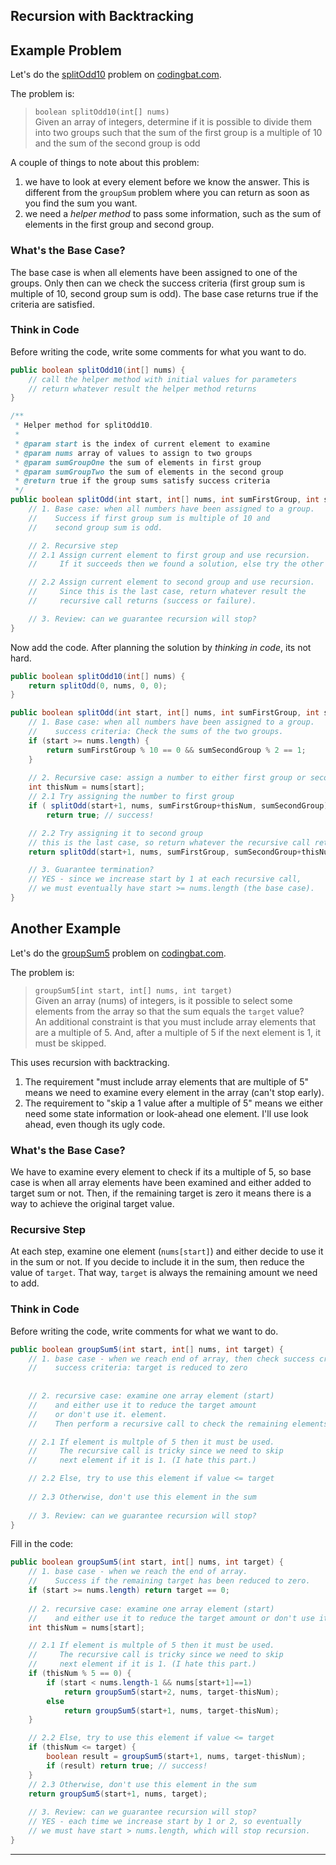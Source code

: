 ## Recursion with Backtracking

## Example Problem

Let's do the [splitOdd10][] problem on [codingbat.com][].

The problem is:

> `boolean splitOdd10(int[] nums)`    
> Given an array of integers, determine if it is possible to
> divide them into two groups such that the sum of the first
> group is a multiple of 10 and the sum of the second group is odd

A couple of things to note about this problem:

1. we have to look at every element before we know the answer.  This is different from the `groupSum` problem where you can return as soon as you find the sum you want.
2. we need a *helper method* to pass some information, such as the sum of elements in the first group and second group.

### What's the Base Case?

The base case is when all elements have been assigned to one of the groups.
Only then can we check the success criteria (first group sum is multiple of 10, second group sum is odd).  The base case returns true if the criteria are satisfied.

### Think in Code

Before writing the code, write some comments for what you want to do.

```java
public boolean splitOdd10(int[] nums) {
    // call the helper method with initial values for parameters
    // return whatever result the helper method returns
}

/**
 * Helper method for splitOdd10.
 *
 * @param start is the index of current element to examine
 * @param nums array of values to assign to two groups
 * @param sumGroupOne the sum of elements in first group
 * @param sumGroupTwo the sum of elements in the second group
 * @return true if the group sums satisfy success criteria
 */
public boolean splitOdd(int start, int[] nums, int sumFirstGroup, int sumSecondGroup) {
    // 1. Base case: when all numbers have been assigned to a group.
    //    Success if first group sum is multiple of 10 and
    //    second group sum is odd.

    // 2. Recursive step
    // 2.1 Assign current element to first group and use recursion.
    //     If it succeeds then we found a solution, else try the other case

    // 2.2 Assign current element to second group and use recursion.
    //     Since this is the last case, return whatever result the
    //     recursive call returns (success or failure).

    // 3. Review: can we guarantee recursion will stop?
}
```

Now add the code.  After planning the solution by *thinking in code*, its
not hard.

```java
public boolean splitOdd10(int[] nums) {
    return splitOdd(0, nums, 0, 0);
}

public boolean splitOdd(int start, int[] nums, int sumFirstGroup, int sumSecondGroup) {
    // 1. Base case: when all numbers have been assigned to a group.
    //    success criteria: Check the sums of the two groups.
    if (start >= nums.length) {
        return sumFirstGroup % 10 == 0 && sumSecondGroup % 2 == 1;
    }
    
    // 2. Recursive case: assign a number to either first group or second group.
    int thisNum = nums[start];
    // 2.1 Try assigning the number to first group
    if ( splitOdd(start+1, nums, sumFirstGroup+thisNum, sumSecondGroup) )
        return true; // success!

    // 2.2 Try assigning it to second group
    // this is the last case, so return whatever the recursive call returns
    return splitOdd(start+1, nums, sumFirstGroup, sumSecondGroup+thisNum);

    // 3. Guarantee termination?
    // YES - since we increase start by 1 at each recursive call, 
    // we must eventually have start >= nums.length (the base case).
}
```

## Another Example

Let's do the [groupSum5][] problem on [codingbat.com][].

The problem is:

> `groupSum5[int start, int[] nums, int target)`    
> Given an array (nums) of integers, is it possible to select
> some elements from the array so that the sum equals the `target` value?    
> An additional constraint is that you must include array elements 
> that are a multiple of 5.  And, after a multiple of 5 if the next
> element is 1, it must be skipped.

This uses recursion with backtracking.

1. The requirement "must include array elements that are multiple of 5" means we need to examine every element in the array (can't stop early).
2. The requirement to "skip a 1 value after a multiple of 5" means we either need some state information or look-ahead one element.  I'll use look ahead, even though its ugly code.

### What's the Base Case?

We have to examine every element to check if its a multiple of 5,
so base case is when all array elements have been examined and
either added to target sum or not.  Then, if the remaining target
is zero it means there is a way to achieve the original target value.

### Recursive Step

At each step, examine one element (`nums[start]`) and either decide
to use it in the sum or not.  If you decide to include it in the sum,
then reduce the value of `target`.  That way, `target` is always
the remaining amount we need to add.

### Think in Code

Before writing the code, write comments for what we want to do.

```java
public boolean groupSum5(int start, int[] nums, int target) {
    // 1. base case - when we reach end of array, then check success criteria.
    //    success criteria: target is reduced to zero
    
    
    // 2. recursive case: examine one array element (start)
    //    and either use it to reduce the target amount
    //    or don't use it. element.  
    //    Then perform a recursive call to check the remaining elements.

    // 2.1 If element is multple of 5 then it must be used.
    //     The recursive call is tricky since we need to skip
    //     next element if it is 1. (I hate this part.)

	// 2.2 Else, try to use this element if value <= target
    
    // 2.3 Otherwise, don't use this element in the sum
    
    // 3. Review: can we guarantee recursion will stop?
}
```

Fill in the code:

```java
public boolean groupSum5(int start, int[] nums, int target) {
    // 1. base case - when we reach the end of array.
    //    Success if the remaining target has been reduced to zero.
    if (start >= nums.length) return target == 0;
    
    // 2. recursive case: examine one array element (start)
    //    and either use it to reduce the target amount or don't use it.
    int thisNum = nums[start];

    // 2.1 If element is multple of 5 then it must be used.
    //     The recursive call is tricky since we need to skip
    //     next element if it is 1. (I hate this part.)
    if (thisNum % 5 == 0) {
        if (start < nums.length-1 && nums[start+1]==1) 
            return groupSum5(start+2, nums, target-thisNum);
        else
            return groupSum5(start+1, nums, target-thisNum);
    } 

	// 2.2 Else, try to use this element if value <= target
    if (thisNum <= target) {
        boolean result = groupSum5(start+1, nums, target-thisNum);
        if (result) return true; // success! 
    }
    // 2.3 Otherwise, don't use this element in the sum
    return groupSum5(start+1, nums, target);
    
    // 3. Review: can we guarantee recursion will stop?
    // YES - each time we increase start by 1 or 2, so eventually
    // we must have start > nums.length, which will stop recursion.
}
```

---

[codingbat.com]: https://codingbat.com.
[groupSum5]: https://codingbat.com/prob/p138907
[splitOdd10]: https://codingbat.com/prob/p171660
